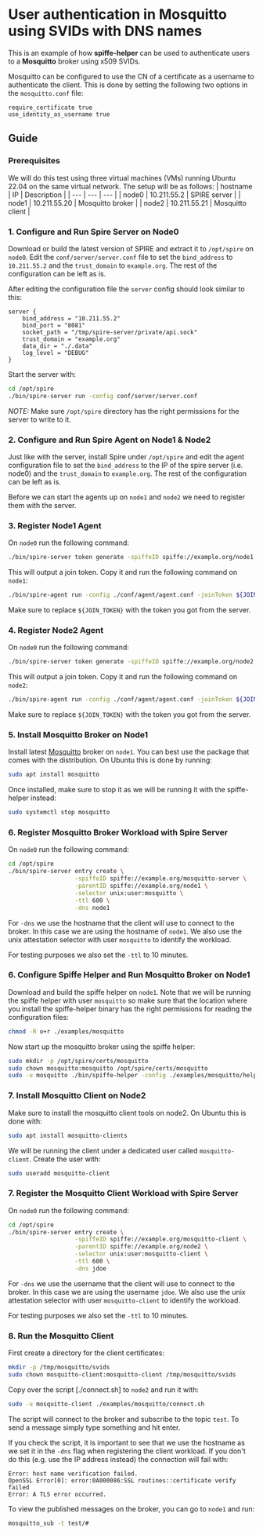 # User authentication in Mosquitto using SVIDs with DNS names

This is an example of how **spiffe-helper** can be used to authenticate users to
a **Mosquitto** broker using x509 SVIDs.

Mosquitto can be configured to use the CN of a certificate as a username to
authenticate the client. This is done by setting the following two options in
the `mosquitto.conf` file:
```
require_certificate true
use_identity_as_username true
```

## Guide

### Prerequisites

We will do this test using three virtual machines (VMs) running Ubuntu 22.04 on
the same virtual network. The setup will be as follows:
| hostname | IP | Description |
| --- | --- | --- |
| node0 | 10.211.55.2 | SPIRE server |
| node1 | 10.211.55.20 | Mosquitto broker |
| node2 | 10.211.55.21 | Mosquitto client |

### 1. Configure and Run Spire Server on Node0

Download or build the latest version of SPIRE and extract it to `/opt/spire` on
`node0`. Edit the `conf/server/server.conf` file to set the `bind_address` to
`10.211.55.2` and the `trust_domain` to `example.org`. The rest of the
configuration can be left as is.

After editing the configuration file the `server` config should look similar to
this:
```
server {
    bind_address = "10.211.55.2"
    bind_port = "8081"
    socket_path = "/tmp/spire-server/private/api.sock"
    trust_domain = "example.org"
    data_dir = "./.data"
    log_level = "DEBUG"
}
```

Start the server with:
```bash
cd /opt/spire
./bin/spire-server run -config conf/server/server.conf
```

*NOTE:* Make sure `/opt/spire` directory has the right permissions for the
server to write to it.

### 2. Configure and Run Spire Agent on Node1 & Node2

Just like with the server, install Spire under `/opt/spire` and edit the agent
configuration file to set the `bind_address` to the IP of the spire server (i.e.
node0) and the `trust_domain` to `example.org`. The rest of the configuration
can be left as is.

Before we can start the agents up on `node1` and `node2` we need to register
them with the server.

### 3. Register Node1 Agent

On `node0` run the following command:
```bash
./bin/spire-server token generate -spiffeID spiffe://example.org/node1
```
This will output a join token. Copy it and run the following command on `node1`:
```bash
./bin/spire-agent run -config ./conf/agent/agent.conf -joinToken ${JOIN_TOKEN}
```
Make sure to replace `${JOIN_TOKEN}` with the token you got from the server.

### 4. Register Node2 Agent

On `node0` run the following command:
```bash
./bin/spire-server token generate -spiffeID spiffe://example.org/node2
```
This will output a join token. Copy it and run the following command on `node2`:
```bash
./bin/spire-agent run -config ./conf/agent/agent.conf -joinToken ${JOIN_TOKEN}
```
Make sure to replace `${JOIN_TOKEN}` with the token you got from the server.

### 5. Install Mosquitto Broker on Node1

Install latest [Mosquitto](https://mosquitto.org/) broker on `node1`. You can
best use the package that comes with the distribution. On Ubuntu this is done by
running:
```bash
sudo apt install mosquitto
```

Once installed, make sure to stop it as we will be running it with the
spiffe-helper instead:
```bash
sudo systemctl stop mosquitto
```

### 6. Register Mosquitto Broker Workload with Spire Server

On `node0` run the following command:
```bash
cd /opt/spire
./bin/spire-server entry create \
                   -spiffeID spiffe://example.org/mosquitto-server \
                   -parentID spiffe://example.org/node1 \
                   -selector unix:user:mosquitto \
                   -ttl 600 \
                   -dns node1
```

For `-dns` we use the hostname that the client will use to connect to the
broker. In this case we are using the hostname of `node1`. We also use the
unix attestation selector with user `mosquitto` to identify the workload.

For testing purposes we also set the `-ttl` to 10 minutes.

### 6. Configure Spiffe Helper and Run Mosquitto Broker on Node1

Download and build the spiffe helper on `node1`. Note that we will be running
the spiffe helper with user `mosquitto` so make sure that the location where
you install the spiffe-helper binary has the right permissions for reading the
configuration files:
```bash
chmod -R o+r ./examples/mosquitto
```

Now start up the mosquitto broker using the spiffe helper:
```bash
sudo mkdir -p /opt/spire/certs/mosquitto
sudo chown mosquitto:mosquitto /opt/spire/certs/mosquitto
sudo -u mosquitto ./bin/spiffe-helper -config ./examples/mosquitto/helper.conf
```

### 7. Install Mosquitto Client on Node2

Make sure to install the mosquitto client tools on node2. On Ubuntu this is done
with:
```bash
sudo apt install mosquitto-clients
```

We will be running the client under a dedicated user called `mosquitto-client`.
Create the user with:
```bash
sudo useradd mosquitto-client
```

### 7. Register the Mosquitto Client Workload with Spire Server

On `node0` run the following command:
```bash
cd /opt/spire
./bin/spire-server entry create \
                   -spiffeID spiffe://example.org/mosquitto-client \
                   -parentID spiffe://example.org/node2 \
                   -selector unix:user:mosquitto-client \
                   -ttl 600 \
                   -dns jdoe
```

For `-dns` we use the username that the client will use to connect to the
broker. In this case we are using the username `jdoe`. We also use the unix
attestation selector with user `mosquitto-client` to identify the workload.

For testing purposes we also set the `-ttl` to 10 minutes.

### 8. Run the Mosquitto Client

First create a directory for the client certificates:
```bash
mkdir -p /tmp/mosquitto/svids
sudo chown mosquitto-client:mosquitto-client /tmp/mosquitto/svids
```

Copy over the script [./connect.sh] to `node2` and run it with:
```bash
sudo -u mosquitto-client ./examples/mosquitto/connect.sh
```

The script will connect to the broker and subscribe to the topic `test`. To send
a message simply type something and hit enter.

If you check the script, it is important to see that we use the hostname as
we set it in the `-dns` flag when registering the client workload. If you don't
do this (e.g. use the IP address instead) the connection will fail with:
```
Error: host name verification failed.
OpenSSL Error[0]: error:0A000086:SSL routines::certificate verify failed
Error: A TLS error occurred.
```

To view the published messages on the broker, you can go to `node1` and run:
```bash
mosquitto_sub -t test/#
```
